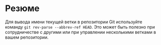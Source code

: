 # Резюме

Для вывода имени текущей ветки в репозитории Git используйте команду `git rev-parse --abbrev-ref HEAD`. Это может быть полезно при сотрудничестве с другими или при управлении несколькими ветками в вашем репозитории.
